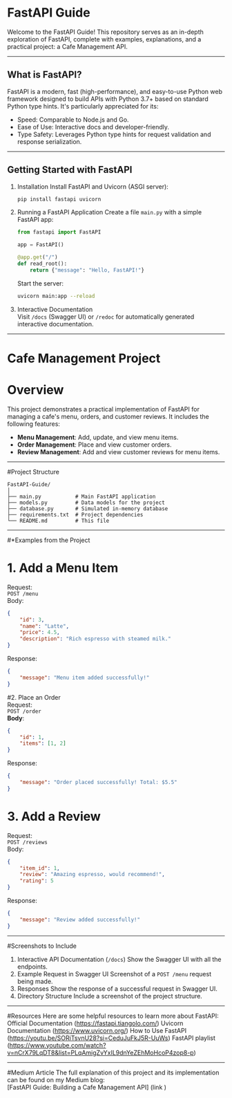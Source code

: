 # FastAPI Guide
Welcome to the FastAPI Guide! This repository serves as an in-depth exploration of FastAPI, complete with examples, explanations, and a practical project: a Cafe Management API.

---

## What is FastAPI?

FastAPI is a modern, fast (high-performance), and easy-to-use Python web framework designed to build APIs with Python 3.7+ based on standard Python type hints. It's particularly appreciated for its:  
- Speed: Comparable to Node.js and Go.  
- Ease of Use: Interactive docs and developer-friendly.  
- Type Safety: Leverages Python type hints for request validation and response serialization.  

---

## Getting Started with FastAPI

1. Installation 
   Install FastAPI and Uvicorn (ASGI server):  
   ```bash
   pip install fastapi uvicorn
   ```
   
2. Running a FastAPI Application
   Create a file `main.py` with a simple FastAPI app:  
   ```python
   from fastapi import FastAPI

   app = FastAPI()

   @app.get("/")
   def read_root():
       return {"message": "Hello, FastAPI!"}
   ```  
   Start the server:  
   ```bash
   uvicorn main:app --reload
   ```  

3. Interactive Documentation  
   Visit `/docs` (Swagger UI) or `/redoc` for automatically generated interactive documentation.

---

# Cafe Management Project

# Overview 
This project demonstrates a practical implementation of FastAPI for managing a cafe's menu, orders, and customer reviews. It includes the following features:  
- **Menu Management**: Add, update, and view menu items.  
- **Order Management**: Place and view customer orders.  
- **Review Management**: Add and view customer reviews for menu items.

---

#Project Structure
```
FastAPI-Guide/
│
├── main.py           # Main FastAPI application
├── models.py         # Data models for the project
├── database.py       # Simulated in-memory database
├── requirements.txt  # Project dependencies
└── README.md         # This file
```

---

#*Examples from the Project

# 1. Add a Menu Item
Request:  
`POST /menu`  
Body:
```json
{
    "id": 3,
    "name": "Latte",
    "price": 4.5,
    "description": "Rich espresso with steamed milk."
}
```  
Response:
```json
{
    "message": "Menu item added successfully!"
}
```

#2. Place an Order  
Request:  
`POST /order`  
**Body**:
```json
{
    "id": 1,
    "items": [1, 2]
}
```  
Response:
```json
{
    "message": "Order placed successfully! Total: $5.5"
}
```

# 3. Add a Review 
Request:  
`POST /reviews`  
Body:
```json
{
    "item_id": 1,
    "review": "Amazing espresso, would recommend!",
    "rating": 5
}
```  
Response:
```json
{
    "message": "Review added successfully!"
}
```

---

#Screenshots to Include
1. Interactive API Documentation (`/docs`) 
   Show the Swagger UI with all the endpoints.
2. Example Request in Swagger UI
   Screenshot of a `POST /menu` request being made.  
3. Responses
   Show the response of a successful request in Swagger UI.  
4. Directory Structure
   Include a screenshot of the project structure.

---

#Resources
Here are some helpful resources to learn more about FastAPI:  
Official Documentation (https://fastapi.tiangolo.com/)
Uvicorn Documentation (https://www.uvicorn.org/)
How to Use FastAPI (https://youtu.be/SORiTsvnU28?si=CeduJuFkJ5R-UuWs)
FastAPI playlist (https://www.youtube.com/watch?v=nCrX79LqDT8&list=PLqAmigZvYxIL9dnYeZEhMoHcoP4zop8-p)

---

#Medium Article
The full explanation of this project and its implementation can be found on my Medium blog:  
[FastAPI Guide: Building a Cafe Management API] (link )  

